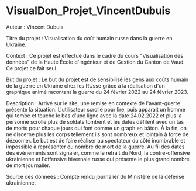 # VisualDon_Projet_VincentDubuis

Auteur : Vincent Dubuis

Titre du projet : Visualisation du coût humain russe dans la guerre en Ukraine.

Context : Ce projet est effectué dans le cadre du cours "Visualisation des données" de la Haute École d'Ingénieur et de Gestion du Canton de Vaud. Ce projet ce fait seul.

But du projet : Le but du projet est de sensibilisé les gens aux coûts humain de la guerre en Ukraine chez les RUsse grâce à la réalisation d'un graphique animé racontant la guerre du 24 février 2022 au 24 février 2023.

Description : Arrivé sur le site, une remise en contexte de l'avant-guerre présente la situation. L'utilisateur scrolle pour lire, puis apparait un homme qui tombe et touche le bas d'une ligne avec la date 24.02.2022 et plus la personne scrolle plus de soldats tombent et les dates défilent avec un tas de morts pour chaque jours qui font comme un graph en bâton. À la fin, on ne discerne plus les corps tellement ils sont nombreux et lointain à force de dézoomer. Le but est de faire réaliser au spectateur du côté inombrable et impossible à représenter du nombre de mort de la guerre. Au fil des dates des événements sont signaler, comme le retrait du Nord, la contre-offensive ukrainienne et l'offensive hivernale russe qui présente le plus grand nombre de mort journalier.

Source des données : Compte rendu journalier du Ministère de la défense ukrainienne.
